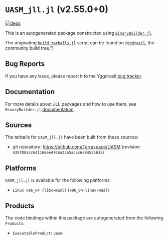 # `UASM_jll.jl` (v2.55.0+0)

[![deps](https://juliahub.com/docs/UASM_jll/deps.svg)](https://juliahub.com/ui/Packages/UASM_jll/0s5Fl?page=2)

This is an autogenerated package constructed using [`BinaryBuilder.jl`](https://github.com/JuliaPackaging/BinaryBuilder.jl).

The originating [`build_tarballs.jl`](https://github.com/JuliaPackaging/Yggdrasil/blob/d4b989106348782bce710827437ebef3b0e59f5e/U/UASM/build_tarballs.jl) script can be found on [`Yggdrasil`](https://github.com/JuliaPackaging/Yggdrasil/), the community build tree.")

## Bug Reports

If you have any issue, please report it to the Yggdrasil [bug tracker](https://github.com/JuliaPackaging/Yggdrasil/issues).

## Documentation

For more details about JLL packages and how to use them, see `BinaryBuilder.jl` [documentation](https://docs.binarybuilder.org/stable/jll/).

## Sources

The tarballs for `UASM_jll.jl` have been built from these sources:

* git repository: https://github.com/Terraspace/UASM (revision: `43bf08acc641166ee4766a33a5accc6e84535b3a`)

## Platforms

`UASM_jll.jl` is available for the following platforms:

* `Linux x86_64 {libc=musl}` (`x86_64-linux-musl`)

## Products

The code bindings within this package are autogenerated from the following `Products`:

* `ExecutableProduct`: `uasm`

